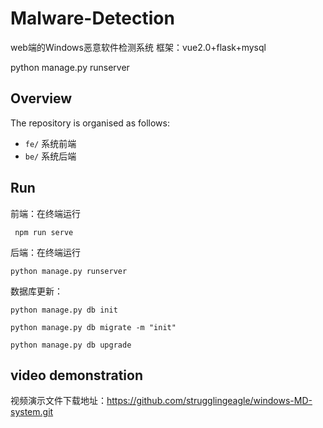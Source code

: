 # Malware-Detection
web端的Windows恶意软件检测系统
框架：vue2.0+flask+mysql

python manage.py runserver

## Overview
The repository is organised as follows:

- `fe/` 系统前端
- `be/` 系统后端

## Run
前端：在终端运行
``` 
 npm run serve
```
后端：在终端运行
``` 
python manage.py runserver 
```
数据库更新：
``` 
python manage.py db init

python manage.py db migrate -m "init"

python manage.py db upgrade
```
## video demonstration
视频演示文件下载地址：https://github.com/strugglingeagle/windows-MD-system.git

